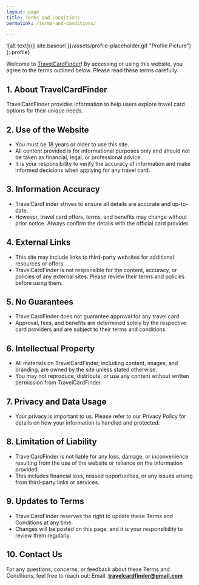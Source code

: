 ```yaml
---
layout: page
title: Terms and Conditions
permalink: /terms-and-conditions/

---
```


![alt text]({{ site.baseurl }}/assets/profile-placeholder.gif "Profile Picture"){:.profile}

Welcome to [TravelCardFinder](https://travelcardfinder.github.io/)! By accessing or using this website, you agree to the terms outlined below. Please read these terms carefully.

## 1. About TravelCardFinder
TravelCardFinder provides information to help users explore travel card options for their unique needs.

## 2. Use of the Website
+ You must be 18 years or older to use this site.
+ All content provided is for informational purposes only and should not be taken as financial, legal, or professional advice.
+ It is your responsibility to verify the accuracy of information and make informed decisions when applying for any travel card.

## 3. Information Accuracy
+ TravelCardFinder strives to ensure all details are accurate and up-to-date.
+ However, travel card offers, terms, and benefits may change without prior notice. Always confirm the details with the official card provider.

## 4. External Links
+ This site may include links to third-party websites for additional resources or offers.
+ TravelCardFinder is not responsible for the content, accuracy, or policies of any external sites. Please review their terms and policies before using them.

## 5. No Guarantees
+ TravelCardFinder does not guarantee approval for any travel card.
+ Approval, fees, and benefits are determined solely by the respective card providers and are subject to their terms and conditions.

## 6. Intellectual Property
+ All materials on TravelCardFinder, including content, images, and branding, are owned by the site unless stated otherwise.
+ You may not reproduce, distribute, or use any content without written permission from TravelCardFinder.

## 7. Privacy and Data Usage
+ Your privacy is important to us. Please refer to our Privacy Policy for details on how your information is handled and protected.

## 8. Limitation of Liability
+ TravelCardFinder is not liable for any loss, damage, or inconvenience resulting from the use of the website or reliance on the information provided.
+ This includes financial loss, missed opportunities, or any issues arising from third-party links or services.

## 9. Updates to Terms
+ TravelCardFinder reserves the right to update these Terms and Conditions at any time.
+ Changes will be posted on this page, and it is your responsibility to review them regularly.

## 10. Contact Us
For any questions, concerns, or feedback about these Terms and Conditions, feel free to reach out:
Email: **[travelcardfinder@gmail.com](mailto:travelcardfinder@gmail.com)**